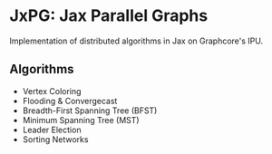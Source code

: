 # JxPG: Jax Parallel Graphs
Implementation of distributed algorithms in Jax on Graphcore's IPU.

## Algorithms
- Vertex Coloring
- Flooding & Convergecast
- Breadth-First Spanning Tree (BFST)
- Minimum Spanning Tree (MST)
- Leader Election
- Sorting Networks
